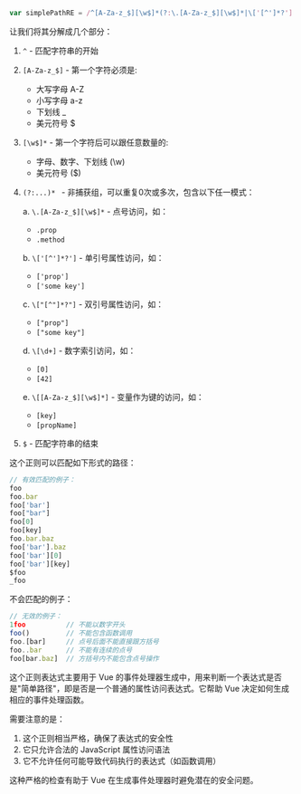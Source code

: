 ```js
var simplePathRE = /^[A-Za-z_$][\w$]*(?:\.[A-Za-z_$][\w$]*|\['[^']*?']|\["[^"]*?"]|\[\d+]|\[[A-Za-z_$][\w$]*])*$/;
```

让我们将其分解成几个部分：

1. `^` - 匹配字符串的开始

2. `[A-Za-z_$]` - 第一个字符必须是:
   - 大写字母 A-Z
   - 小写字母 a-z
   - 下划线 _
   - 美元符号 $

3. `[\w$]*` - 第一个字符后可以跟任意数量的:
   - 字母、数字、下划线 (\w)
   - 美元符号 ($)

4. `(?:...)* ` - 非捕获组，可以重复0次或多次，包含以下任一模式：
   
   a. `\.[A-Za-z_$][\w$]*` - 点号访问，如：
      - `.prop`
      - `.method`
   
   b. `\['[^']*?']` - 单引号属性访问，如：
      - `['prop']`
      - `['some key']`
   
   c. `\["[^"]*?"]` - 双引号属性访问，如：
      - `["prop"]`
      - `["some key"]`
   
   d. `\[\d+]` - 数字索引访问，如：
      - `[0]`
      - `[42]`
   
   e. `\[[A-Za-z_$][\w$]*]` - 变量作为键的访问，如：
      - `[key]`
      - `[propName]`

5. `$` - 匹配字符串的结束

这个正则可以匹配如下形式的路径：
```javascript
// 有效匹配的例子：
foo
foo.bar
foo['bar']
foo["bar"]
foo[0]
foo[key]
foo.bar.baz
foo['bar'].baz
foo['bar'][0]
foo['bar'][key]
$foo
_foo
```

不会匹配的例子：
```javascript
// 无效的例子：
1foo          // 不能以数字开头
foo()         // 不能包含函数调用
foo.[bar]     // 点号后面不能直接跟方括号
foo..bar      // 不能有连续的点号
foo[bar.baz]  // 方括号内不能包含点号操作
```

这个正则表达式主要用于 Vue 的事件处理器生成中，用来判断一个表达式是否是"简单路径"，即是否是一个普通的属性访问表达式。它帮助 Vue 决定如何生成相应的事件处理函数。

需要注意的是：
1. 这个正则相当严格，确保了表达式的安全性
2. 它只允许合法的 JavaScript 属性访问语法
3. 它不允许任何可能导致代码执行的表达式（如函数调用）

这种严格的检查有助于 Vue 在生成事件处理器时避免潜在的安全问题。